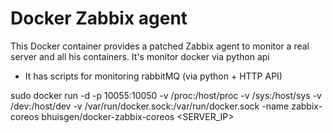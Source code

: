# Docker Zabbix agent

This Docker container provides a patched Zabbix agent to monitor a real server and all his containers.
It's monitor docker via python api
+ It has scripts for monitoring rabbitMQ (via python + HTTP API)

sudo docker run -d -p 10055:10050 -v /proc:/host/proc -v /sys:/host/sys -v /dev:/host/dev -v /var/run/docker.sock:/var/run/docker.sock -name zabbix-coreos  bhuisgen/docker-zabbix-coreos <HOSTNAME> <SERVER_IP>
